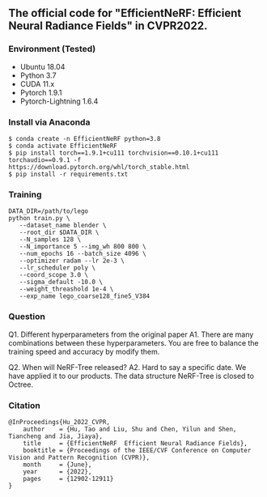 ## The official code for "EfficientNeRF: Efficient Neural Radiance Fields" in CVPR2022.

### Environment (Tested)
- Ubuntu 18.04
- Python 3.7
- CUDA 11.x
- Pytorch 1.9.1
- Pytorch-Lightning 1.6.4

### Install via Anaconda
```
$ conda create -n EfficientNeRF python=3.8
$ conda activate EfficientNeRF
$ pip install torch==1.9.1+cu111 torchvision==0.10.1+cu111 torchaudio==0.9.1 -f https://download.pytorch.org/whl/torch_stable.html
$ pip install -r requirements.txt
```

### Training
```
DATA_DIR=/path/to/lego
python train.py \
   --dataset_name blender \
   --root_dir $DATA_DIR \
   --N_samples 128 \
   --N_importance 5 --img_wh 800 800 \
   --num_epochs 16 --batch_size 4096 \
   --optimizer radam --lr 2e-3 \
   --lr_scheduler poly \
   --coord_scope 3.0 \
   --sigma_default -10.0 \
   --weight_threashold 1e-4 \
   --exp_name lego_coarse128_fine5_V384
```

### Question
Q1. Different hyperparameters from the original paper
A1. There are many combinations between these hyperparameters. You are free to balance the training speed and accuracy by modify them. 

Q2. When will NeRF-Tree released?
A2. Hard to say a specific date. We have applied it to our products. The data structure NeRF-Tree is closed to Octree.

### Citation
```
@InProceedings{Hu_2022_CVPR,
    author    = {Hu, Tao and Liu, Shu and Chen, Yilun and Shen, Tiancheng and Jia, Jiaya},
    title     = {EfficientNeRF  Efficient Neural Radiance Fields},
    booktitle = {Proceedings of the IEEE/CVF Conference on Computer Vision and Pattern Recognition (CVPR)},
    month     = {June},
    year      = {2022},
    pages     = {12902-12911}
}
```

